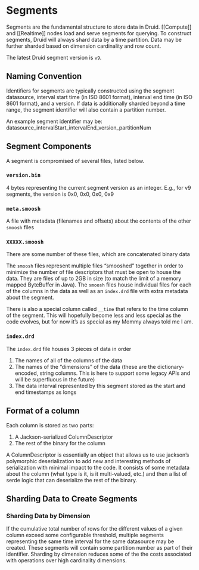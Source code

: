 Segments
========

Segments are the fundamental structure to store data in Druid. [[Compute]] and [[Realtime]] nodes load and serve segments for querying. To construct segments, Druid will always shard data by a time partition. Data may be further sharded based on dimension cardinality and row count.

The latest Druid segment version is `v9`.

Naming Convention
-----------------

Identifiers for segments are typically constructed using the segment datasource, interval start time (in ISO 8601 format), interval end time (in ISO 8601 format), and a version. If data is additionally sharded beyond a time range, the segment identifier will also contain a partition number.

An example segment identifier may be:
datasource\_intervalStart\_intervalEnd\_version\_partitionNum

Segment Components
------------------

A segment is compromised of several files, listed below.

### `version.bin`

4 bytes representing the current segment version as an integer. E.g., for v9 segments, the version is 0x0, 0x0, 0x0, 0x9

### `meta.smoosh`

A file with metadata (filenames and offsets) about the contents of the other `smoosh` files

### `XXXXX.smoosh`

There are some number of these files, which are concatenated binary data

The `smoosh` files represent multiple files “smooshed” together in order to minimize the number of file descriptors that must be open to house the data. They are files of up to 2GB in size (to match the limit of a memory mapped ByteBuffer in Java). The `smoosh` files house individual files for each of the columns in the data as well as an `index.drd` file with extra metadata about the segment.

There is also a special column called `__time` that refers to the time column of the segment. This will hopefully become less and less special as the code evolves, but for now it’s as special as my Mommy always told me I am.

### `index.drd`

The `index.drd` file houses 3 pieces of data in order

1.  The names of all of the columns of the data
2.  The names of the “dimensions” of the data (these are the dictionary-encoded, string columns. This is here to support some legacy APIs and will be superfluous in the future)
3.  The data interval represented by this segment stored as the start and end timestamps as longs

Format of a column
------------------

Each column is stored as two parts:

1.  A Jackson-serialized ColumnDescriptor
2.  The rest of the binary for the column

A ColumnDescriptor is essentially an object that allows us to use jackson’s polymorphic deserialization to add new and interesting methods of serialization with minimal impact to the code. It consists of some metadata about the column (what type is it, is it multi-valued, etc.) and then a list of serde logic that can deserialize the rest of the binary.

Sharding Data to Create Segments
--------------------------------

### Sharding Data by Dimension

If the cumulative total number of rows for the different values of a given column exceed some configurable threshold, multiple segments representing the same time interval for the same datasource may be created. These segments will contain some partition number as part of their identifier. Sharding by dimension reduces some of the the costs associated with operations over high cardinality dimensions.

